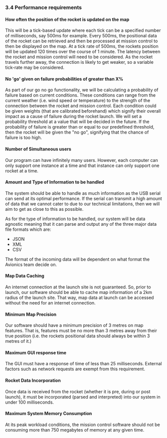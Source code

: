 ### 3.4 Performance requirements

#### How often the position of the rocket is updated on the map<br>
This will be a tick-based update where each tick can be a specified 
number of milliseconds, say 500ms for example. Every 500ms, the positional data
of the rocket can be retrieved and then be processed at mission control to
then be displayed on the map. At a tick rate of 500ms, the rockets position will be
updated 120 times over the course of 1 minute. 
The latency between the rocket and mission control will need to be considered. As the rocket
travels further away, the connection is likely to get weaker, so a variable tick-rate may be considered. 

#### No 'go' given on failure probabilities of greater than X%
As part of our go no go functionality, we will be calculating a probability of failure based on current conditions. 
These conditions can range from the current weather (i.e. wind speed or temperature) to the strength of the connection between 
the rocket and mission control. Each condition could be given weights (that are calibrated beforehand) which signify their 
overall impact as a cause of failure during the rocket launch. 
We will set a probability threshold at a value that will be decided in the future. If the probability of failure is greater than or equal
to our predefined threshold, then the rocket will be given the "no go", signifying that the chance of failure is too high.  

#### Number of Simultaneous users
Our program can have infinitely many users. However, each computer can only support one instance at a time and that instance can only support one rocket at a time. 

#### Amount and Type of Information to be handled 
The system should be able to handle as much information as the USB serial can send at its optimal performance. 
If the serial can transmit a high amount of data that we cannot cater to due to our technical
limitations, then we will aim to get as close to this as possible.

As for the type of information to be handled, our system will be data agnostic meaning that it can
parse and output any of the three major data file formats which are:
- JSON
- XML
- CSV

The format of the incoming data will be dependent on what format the Avionics team decide on. 

#### Map Data Caching 
An internet connection at the launch site is not guaranteed. So, prior to launch, our software should be able to 
cache map information of a 2km radius of the launch site. That way, map data at launch can be accessed without 
the need for an internet connection. 

#### Minimum Map Precision 
Our software should have a minimum precision of 3 metres on map features. That is, features must be no more than 3 metres away from their true position (i.e. the rockets positional data should always be within 3 metres of it.)

#### Maximum GUI response time
The GUI must have a response of time of less than 25 milliseconds. External factors such as network requests are exempt from this requirement. 

#### Rocket Data Incorporation
Once data is received from the rocket (whether it is pre, during or post launch), it must be incorporated (parsed and interpreted) into our system in under 100 milliseconds. 

#### Maximum System Memory Consumption
At its peak workload conditions, the mission control software should not be consuming more than 750 megabytes of memory at any given time. 
